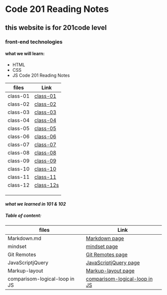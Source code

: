 # Code 201 Reading Notes

## this website is for 201code level

### front-end technologies

#### what we will learn:

* HTML
* CSS
* JS
Code 201 Reading Notes

| files | Link |
| ---  | --- |
| class-01  |  [class-01](https://areenjaradat.github.io/reading-notes/class-01)   |
| class-02  |  [class-02](https://areenjaradat.github.io/reading-notes/class-02)   |
| class-03  |  [class-03](https://areenjaradat.github.io/reading-notes/class-03)   |
| class-04  |  [class-04](https://areenjaradat.github.io/reading-notes/class-04)   |
| class-05  |  [class-05](https://areenjaradat.github.io/reading-notes/class-05)   |
| class-06  |  [class-06](https://areenjaradat.github.io/reading-notes/class-06)   |
| class-07  |  [class-07](https://areenjaradat.github.io/reading-notes/class-07)   |
| class-08  |  [class-08](https://areenjaradat.github.io/reading-notes/class-08)   |
| class-09  |  [class-09](https://areenjaradat.github.io/reading-notes/class-09)   |
| class-10  |  [class-10](https://areenjaradat.github.io/reading-notes/class-10)   |
| class-11  |  [class-11](https://areenjaradat.github.io/reading-notes/class-11)   |
| class-12  |  [class-12s](https://areenjaradat.github.io/reading-notes/class-12)   |
| |  |
| |  |
| |  |

#### *what we learned in 101 & 102*

##### Table of content:

| files | Link |
| ---  | --- |
| Markdown.md                  |[Markdown page](https://areenjaradat.github.io/reading-notes/Markdown) |
| mindset                      | [mindset page](https://areenjaradat.github.io/reading-notes/mindset) |
|Git Remotes                   | [Git Remotes page](https://areenjaradat.github.io/reading-notes/Remotes) |
| JavaScriptjQuery             | [JavaScriptjQuery page](https://areenjaradat.github.io/reading-notes/JavaScriptjQuery) |
| Markup-layout                 | [Markup-layout page](https://areenjaradat.github.io/reading-notes/Markup-layout) |
| comparisom-logical-loop in JS | [comparisom-logical-loop in JS](https://areenjaradat.github.io/reading-notes/comp-log-loop) |
